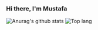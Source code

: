 ### Hi there, I'm Mustafa 
![Anurag's github stats](https://github-readme-stats.vercel.app/api?username=c0brabaghdad1&show_icons=true&include_all_commits=true&theme=midnight-purple)
![Top lang](https://github-readme-stats.vercel.app/api/top-langs/?username=c0brabaghdad1&layout=compact&hide_border=true&theme=midnight-purple&show_icons=true)
